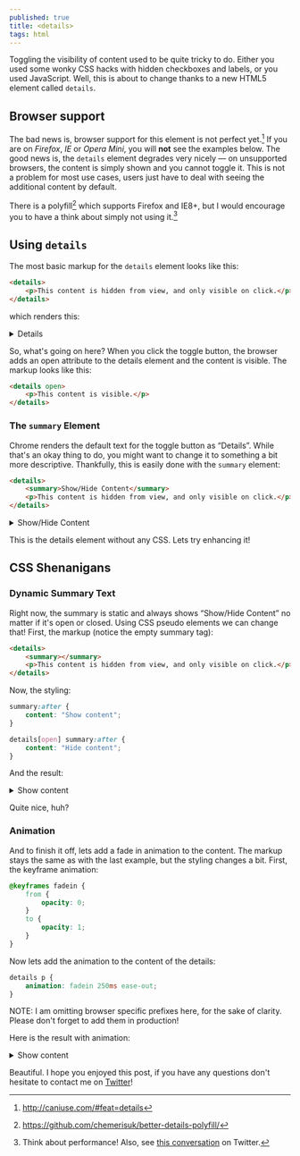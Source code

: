 ```yaml
---
published: true
title: <details>
tags: html
---
```


Toggling the visibility of content used to be quite tricky to do. Either you used some wonky CSS hacks with hidden checkboxes and labels, or you used JavaScript. Well, this is about to change thanks to a new HTML5 element called `details`.

## Browser support

The bad news is, browser support for this element is not perfect yet.[^1] If you are on *Firefox*, *IE* or *Opera Mini*, you will **not** see the examples below. The good news is, the `details` element degrades very nicely — on unsupported browsers, the content is simply shown and you cannot toggle it. This is not a problem for most use cases, users just have to deal with seeing the additional content by default.

There is a polyfill[^2] which supports Firefox and IE8+, but I would encourage you to have a think about simply not using it.[^3]

## Using `details`

The most basic markup for the `details` element looks like this:

```HTML
<details>
    <p>This content is hidden from view, and only visible on click.</p>
</details>
```

which renders this:

<div class="post__example">
    <div class="post__example-bar"><div class="post__example-controls"></div></div>
    <div class="post__example-content">
        <details>
            <p>This content is hidden from view, and only visible on click.</p>
        </details>
    </div>
</div>

So, what's going on here? When you click the toggle button, the browser adds an open attribute to the details element and the content is visible. The markup looks like this:

```HTML
<details open>
    <p>This content is visible.</p>
</details>
```

### The `summary` Element

Chrome renders the default text for the toggle button as “Details”. While that's an okay thing to do, you might want to change it to something a bit more descriptive. Thankfully, this is easily done with the `summary` element:

```HTML
<details>
    <summary>Show/Hide Content</summary>
    <p>This content is hidden from view, and only visible on click.</p>
</details>
```

<div class="post__example">
    <div class="post__example-bar"><div class="post__example-controls"></div></div>
    <div class="post__example-content">
        <details>
            <summary>Show/Hide Content</summary>
            <p>This content is hidden from view, and only visible on click.</p>
        </details>
    </div>
</div>

This is the details element without any CSS. Lets try enhancing it!

## CSS Shenanigans

### Dynamic Summary Text

Right now, the summary is static and always shows “Show/Hide Content” no matter if it's open or closed. Using CSS pseudo elements we can change that! First, the markup (notice the empty summary tag):

```HTML
<details>
    <summary></summary>
    <p>This content is hidden from view, and only visible on click.</p>
</details>
```

Now, the styling:

```CSS
summary:after {
    content: "Show content";
}

details[open] summary:after {
    content: "Hide content";
}
```

And the result:

<div class="post__example">
    <div class="post__example-bar"><div class="post__example-controls"></div></div>
    <div class="post__example-content">
            <details class="abc">
                <summary class="bcd"></summary>
                <p>This content is hidden from view, and only visible on click.</p>
            </details>
            <style>
                 .bcd:after {
                     content: "Show content";
                 }
                 .abc[open] .bcd:after {
                     content: "Hide content";
                 }
            </style>
    </div>
</div>

Quite nice, huh?

### Animation

And to finish it off, lets add a fade in animation to the content. The markup stays the same as with the last example, but the styling changes a bit. First, the keyframe animation:

```CSS
@keyframes fadein {
    from {
        opacity: 0;
    }
    to {
        opacity: 1;
    }
}
```

Now lets add the animation to the content of the details:

```CSS
details p {
    animation: fadein 250ms ease-out;
}
```

NOTE: I am omitting browser specific prefixes here, for the sake of clarity. Please don't forget to add them in production! 

Here is the result with animation:

<div class="post__example">
    <div class="post__example-bar"><div class="post__example-controls"></div></div>
    <div class="post__example-content">
            <details class="cde">
                <summary class="def"></summary>
                <p>This content is hidden from view, and only visible on click.</p>
            </details>
            <style>
                 .cde p {
                     animation: fadein 250ms ease-out;
                     -webkit-animation: fadein 250ms ease-out;
                 }
                 .def:after {
                     content: "Show content";
                 }
                 .cde[open] .def:after {
                     content: "Hide content";
                 }
                 @-webkit-keyframes fadein {
                     from {
                         opacity: 0;
                     }
                     to {
                         opacity: 1;
                     }
                 }
                 @keyframes fadein {
                     from {
                         opacity: 0;
                     }
                     to {
                         opacity: 1;
                     }
                 }
            </style>
    </div>
</div>

Beautiful. I hope you enjoyed this post, if you have any questions don't hesitate to contact me on [Twitter](https://twitter.com/mxstbr)!

[^1]: http://caniuse.com/#feat=details

[^2]: https://github.com/chemerisuk/better-details-polyfill/

[^3]: Think about performance! Also, see [this conversation](https://twitter.com/rodneyrehm/status/601294047802748928) on Twitter.